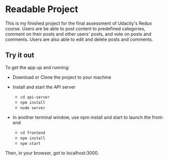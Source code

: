 # Readable Project

This is my finished project for the final assessment of Udacity's Redux course. Users are be able to post content to predefined categories, comment on their posts and other users' posts, and vote on posts and comments. Users are also able to edit and delete posts and comments.

## Try it out

To get the app up and running:

* Download or Clone the project to your machine 

* Install and start the API server
    - `cd api-server`
    - `npm install`
    - `node server`
* In another terminal window, use npm install and start to launch the front-end
    - `cd frontend`
    - `npm install`
    - `npm start`
    
Then, in your browser, got to localhost:3000.

